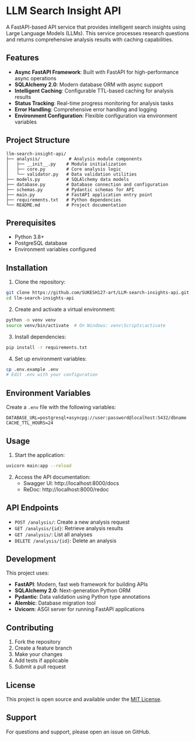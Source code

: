 # LLM Search Insight API

A FastAPI-based API service that provides intelligent search insights using Large Language Models (LLMs). This service processes research questions and returns comprehensive analysis results with caching capabilities.

## Features

- **Async FastAPI Framework**: Built with FastAPI for high-performance async operations
- **SQLAlchemy 2.0**: Modern database ORM with async support
- **Intelligent Caching**: Configurable TTL-based caching for analysis results
- **Status Tracking**: Real-time progress monitoring for analysis tasks
- **Error Handling**: Comprehensive error handling and logging
- **Environment Configuration**: Flexible configuration via environment variables

## Project Structure

```
llm-search-insight-api/
├── analysis/           # Analysis module components
│   ├── __init__.py    # Module initialization
│   ├── core.py        # Core analysis logic
│   └── validator.py   # Data validation utilities
├── models.py          # SQLAlchemy data models
├── database.py        # Database connection and configuration
├── schemas.py         # Pydantic schemas for API
├── main.py            # FastAPI application entry point
├── requirements.txt   # Python dependencies
└── README.md          # Project documentation
```

## Prerequisites

- Python 3.8+
- PostgreSQL database
- Environment variables configured

## Installation

1. Clone the repository:
```bash
git clone https://github.com/SUKESH127-art/LLM-search-insights-api.git
cd llm-search-insights-api
```

2. Create and activate a virtual environment:
```bash
python -m venv venv
source venv/bin/activate  # On Windows: venv\Scripts\activate
```

3. Install dependencies:
```bash
pip install -r requirements.txt
```

4. Set up environment variables:
```bash
cp .env.example .env
# Edit .env with your configuration
```

## Environment Variables

Create a `.env` file with the following variables:

```env
DATABASE_URL=postgresql+asyncpg://user:password@localhost:5432/dbname
CACHE_TTL_HOURS=24
```

## Usage

1. Start the application:
```bash
uvicorn main:app --reload
```

2. Access the API documentation:
   - Swagger UI: http://localhost:8000/docs
   - ReDoc: http://localhost:8000/redoc

## API Endpoints

- `POST /analysis/`: Create a new analysis request
- `GET /analysis/{id}`: Retrieve analysis results
- `GET /analysis/`: List all analyses
- `DELETE /analysis/{id}`: Delete an analysis

## Development

This project uses:
- **FastAPI**: Modern, fast web framework for building APIs
- **SQLAlchemy 2.0**: Next-generation Python ORM
- **Pydantic**: Data validation using Python type annotations
- **Alembic**: Database migration tool
- **Uvicorn**: ASGI server for running FastAPI applications

## Contributing

1. Fork the repository
2. Create a feature branch
3. Make your changes
4. Add tests if applicable
5. Submit a pull request

## License

This project is open source and available under the [MIT License](LICENSE).

## Support

For questions and support, please open an issue on GitHub.
